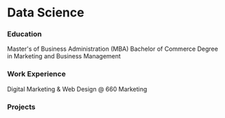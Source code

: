 # Data Science 

### Education
Master's of Business Administration (MBA)
Bachelor of Commerce Degree in Marketing and Business Management

### Work Experience
Digital Marketing & Web Design @ 660 Marketing

### Projects
